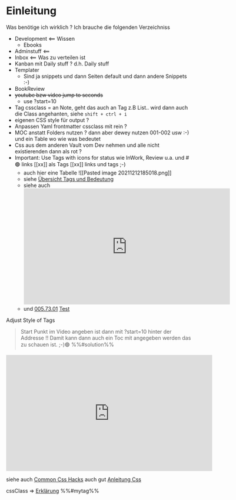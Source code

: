 # Einleitung
Was benötige ich wirklich ?
Ich brauche die folgenden Verzeichniss
* Development <== Wissen
	* Ebooks
* Adminstuff <== 
* Inbox <== Was zu verteilen ist
* Kanban mit Daily stuff ? d.h. Daily stuff
* Templater
	* Sind ja snippets und dann Seiten default und dann andere Snippets :-)
* BookReview
* ~~youtube bzw video jump to seconds~~
	* use ?start=10
* Tag cssclass = an Note, geht das auch an Tag z.B List.. wird dann auch die Class angehanten, siehe `shift + ctrl + i` 
* eigenen CSS style für output ?
* Anpassen Yaml frontmatter cssclass mit rein ?
* MOC anstatt Folders nutzen ? dann aber dewey nutzen 001-002 usw :-) und ein Table wo wie was bedeutet
* Css aus dem anderen Vault vom Dev nehmen und alle nicht existierenden dann als rot ?
* Important: Use Tags with icons for status wie InWork, Review u.a. und #🟢 links \[[xx\]] als Tags [[xx]] links und tags ;-)
	* auch hier eine Tabelle
		 ![[Pasted image 20211212185018.png]]
	* siehe [Übersicht Tags und Bedeutung](https://github.com/BryanJenksCommunity/FAQ/discussions/12)
	* siehe auch <iframe width="560" height="315" src="https://www.youtube.com/embed/zIh1S7ra3aI?start=252" title="YouTube video player" frameborder="0" allow="accelerometer; autoplay; clipboard-write; encrypted-media; gyroscope; picture-in-picture" allowfullscreen></iframe>
	* und [005.73.01](file:///E:%5CEigene%20Dateien%5CObsidian%5C005.73.01.2021-10-21_template_starter_vault)
[Test](file:///E:%5CEigene%20Dateien%5CObsidian%5CTest.todo)

Adjust Style of Tags 
> Start Punkt im Video angeben ist dann mit ?start=10 hinter der Addresse 
!! Damit kann dann auch ein Toc mit angegeben werden das zu schauen ist. ;-)🟢 %%#solution%%


<iframe width="560" height="315" src="https://www.youtube.com/embed/DLMkT_FHczU?start=10" title="YouTube video player"  frameborder="0" allow="accelerometer; autoplay; clipboard-write; encrypted-media; gyroscope; picture-in-picture" allowfullscreen></iframe>

siehe auch [Common Css Hacks](https://forum.obsidian.md/t/meta-post-common-css-hacks/1978/13)
auch gut [Anleitung Css](https://projecteme.medium.com/how-to-customise-your-own-obsidian-css-in-3-steps-ae319e53f5d4)

cssClass => [Erklärung](https://forum.obsidian.md/t/cant-get-cssclass-to-work/10220) %%#mytag%%